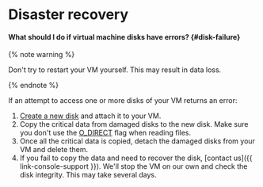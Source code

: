 # Disaster recovery

#### What should I do if virtual machine disks have errors? {#disk-failure}

{% note warning %}

Don't try to restart your VM yourself. This may result in data loss.

{% endnote %}

If an attempt to access one or more disks of your VM returns an error:
1. [Create a new disk](../../compute/operations/disk-create/empty.md) and attach it to your VM.
1. Copy the critical data from damaged disks to the new disk. Make sure you don't use the [O_DIRECT](https://man7.org/linux/man-pages/man2/open.2.html) flag when reading files.
1. Once all the critical data is copied, detach the damaged disks from your VM and delete them.
1. If you fail to copy the data and need to recover the disk, [contact us]({{ link-console-support }}). We'll stop the VM on our own and check the disk integrity. This may take several days.
